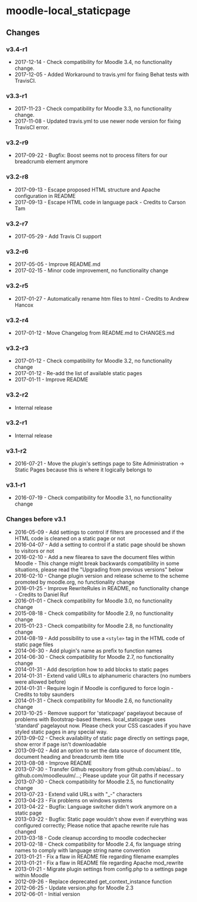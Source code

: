 moodle-local_staticpage
=======================

Changes
-------

### v3.4-r1

* 2017-12-14 - Check compatibility for Moodle 3.4, no functionality change.
* 2017-12-05 - Added Workaround to travis.yml for fixing Behat tests with TravisCI.

### v3.3-r1

* 2017-11-23 - Check compatibility for Moodle 3.3, no functionality change.
* 2017-11-08 - Updated travis.yml to use newer node version for fixing TravisCI error.

### v3.2-r9

* 2017-09-22 - Bugfix: Boost seems not to process filters for our breadcrumb element anymore

### v3.2-r8

* 2017-09-13 - Escape proposed HTML structure and Apache configuration in README
* 2017-09-13 - Escape HTML code in language pack - Credits to Carson Tam

### v3.2-r7

* 2017-05-29 - Add Travis CI support

### v3.2-r6

* 2017-05-05 - Improve README.md
* 2017-02-15 - Minor code improvement, no functionality change

### v3.2-r5

* 2017-01-27 - Automatically rename htm files to html - Credits to Andrew Hancox

### v3.2-r4

* 2017-01-12 - Move Changelog from README.md to CHANGES.md

### v3.2-r3

* 2017-01-12 - Check compatibility for Moodle 3.2, no functionality change
* 2017-01-12 - Re-add the list of available static pages
* 2017-01-11 - Improve README

### v3.2-r2

* Internal release

### v3.2-r1

* Internal release

### v3.1-r2

* 2016-07-21 - Move the plugin's settings page to Site Administration -> Static Pages because this is where it logically belongs to

### v3.1-r1

* 2016-07-19 - Check compatibility for Moodle 3.1, no functionality change

### Changes before v3.1

* 2016-05-09 - Add settings to control if filters are processed and if the HTML code is cleaned on a static page or not
* 2016-04-07 - Add a setting to control if a static page should be shown to visitors or not
* 2016-02-10 - Add a new filearea to save the document files within Moodle - This change might break backwards compatibility in some situations, please read the "Upgrading from previous versions" below
* 2016-02-10 - Change plugin version and release scheme to the scheme promoted by moodle.org, no functionality change
* 2016-01-25 - Improve RewriteRules in README, no functionality change - Credits to Daniel Ruf
* 2016-01-01 - Check compatibility for Moodle 3.0, no functionality change
* 2015-08-18 - Check compatibility for Moodle 2.9, no functionality change
* 2015-01-23 - Check compatibility for Moodle 2.8, no functionality change
* 2014-08-19 - Add possibility to use a `<style>` tag in the HTML code of static page files
* 2014-06-30 - Add plugin's name as prefix to function names
* 2014-06-30 - Check compatibility for Moodle 2.7, no functionality change
* 2014-01-31 - Add description how to add blocks to static pages
* 2014-01-31 - Extend valid URLs to alphanumeric characters (no numbers were allowed before)
* 2014-01-31 - Require login if Moodle is configured to force login - Credits to toby saunders
* 2014-01-31 - Check compatibility for Moodle 2.6, no functionality change
* 2013-10-25 - Remove support for 'staticpage' pagelayout because of problems with Bootstrap-based themes. local_staticpage uses 'standard' pagelayout now. Please check your CSS cascades if you have styled static pages in any special way.
* 2013-09-02 - Check availability of static page directly on settings page, show error if page isn't downloadable
* 2013-09-02 - Add an option to set the data source of document title, document heading and breadcrumb item title
* 2013-08-08 - Improve README
* 2013-07-30 - Transfer Github repository from github.com/abias/... to github.com/moodleuulm/...; Please update your Git paths if necessary
* 2013-07-30 - Check compatibility for Moodle 2.5, no functionality change
* 2013-07-23 - Extend valid URLs with "_-" characters
* 2013-04-23 - Fix problems on windows systems
* 2013-04-22 - Bugfix: Language switcher didn't work anymore on a static page
* 2013-03-22 - Bugfix: Static page wouldn't show even if everything was configured correctly; Please notice that apache rewrite rule has changed
* 2013-03-18 - Code cleanup according to moodle codechecker
* 2013-02-18 - Check compatibility for Moodle 2.4, fix language string names to comply with language string name convention
* 2013-01-21 - Fix a flaw in README file regarding filename examples
* 2013-01-21 - Fix a flaw in README file regarding Apache mod_rewrite
* 2013-01-21 - Migrate plugin settings from config.php to a settings page within Moodle
* 2012-09-26 - Replace deprecated get_context_instance function
* 2012-06-25 - Update version.php for Moodle 2.3
* 2012-06-01 - Initial version
